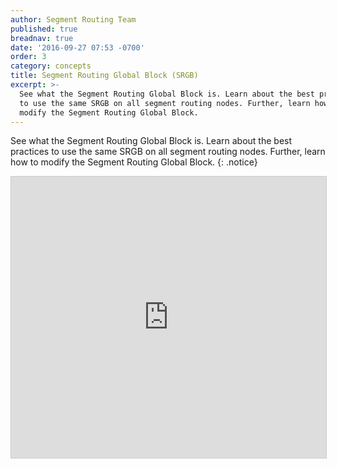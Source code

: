 ```yaml
---
author: Segment Routing Team
published: true
breadnav: true
date: '2016-09-27 07:53 -0700'
order: 3
category: concepts
title: Segment Routing Global Block (SRGB)
excerpt: >-
  See what the Segment Routing Global Block is. Learn about the best practices
  to use the same SRGB on all segment routing nodes. Further, learn how to
  modify the Segment Routing Global Block.
---
```


See what the Segment Routing Global Block is. Learn about the best practices to use the same SRGB on all segment routing nodes. Further, learn how to modify the Segment Routing Global Block.
{: .notice}

<iframe src="https://app.box.com/embed/preview/9m1a3uizlcgbgh31si3vdn2oy68v274t?theme=dark" width="800" height="450" frameborder="0" marginwidth="0" marginheight="0" scrolling="no" style="border:1px solid #CCC; border-width:1px; margin-bottom:5px; max-width: 100%;" allowfullscreen webkitallowfullscreen msallowfullscreen></iframe>
